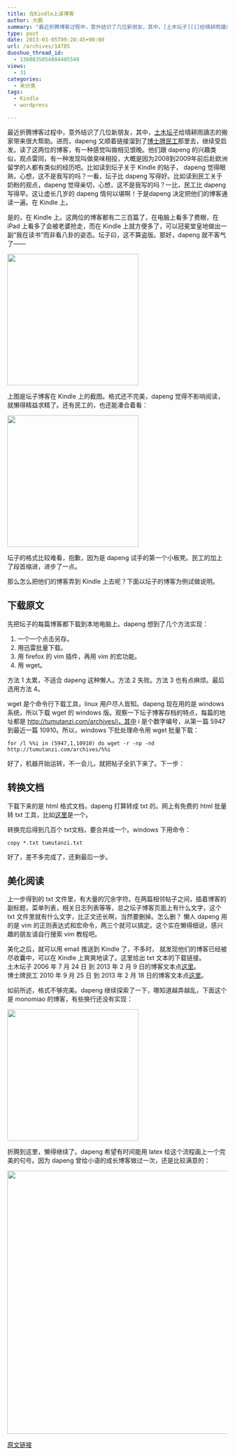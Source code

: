 ```yaml
---
title: 在Kindle上读博客
author: 大鹏
summary: "最近折腾博客过程中，意外结识了几位新朋友，其中，[土木坛子][1]给晴耕雨讀志的搬家带来很大帮助。进而，dapeng 又顺着链接溜到了[博士牌民工][2]那里去，继续受启发。读了这两位的博客，有一种感觉叫做相见恨晚。他们跟 dapeng 的兴趣类似，观点雷同，有一种发现叫做臭味相投，大概是因为2008到2009年前后赴欧洲留学的人都有类似的经历吧。比如读到坛子关于 Kindle 的帖子， dapeng 觉得眼熟，心想，这不是我写的吗？一看，坛子比 dapeng 写得好。比如读到民工关于奶粉的观点，dapeng 觉得亲切，心想，这不是我写的吗？一比，民工比 dapeng 写得早。这让虚长几岁的 dapeng 情何以堪啊！于是dapeng 决定把他们的博客通读一遍。在 Kindle 上。"
type: post
date: 2013-03-05T09:28:45+00:00
url: /archives/14785
duoshuo_thread_id:
  - 1360835854884405540
views:
  - 31
categories:
  - 未分类
tags:
  - Kindle
  - wordpress

---
```

最近折腾博客过程中，意外结识了几位新朋友，其中，[土木坛子][1]给晴耕雨讀志的搬家带来很大帮助。进而，dapeng 又顺着链接溜到了[博士牌民工][2]那里去，继续受启发。读了这两位的博客，有一种感觉叫做相见恨晚。他们跟 dapeng 的兴趣类似，观点雷同，有一种发现叫做臭味相投，大概是因为2008到2009年前后赴欧洲留学的人都有类似的经历吧。比如读到坛子关于 Kindle 的帖子， dapeng 觉得眼熟，心想，这不是我写的吗？一看，坛子比 dapeng 写得好。比如读到民工关于奶粉的观点，dapeng 觉得亲切，心想，这不是我写的吗？一比，民工比 dapeng 写得早。这让虚长几岁的 dapeng 情何以堪啊！于是dapeng 决定把他们的博客通读一遍。在 Kindle 上。

是的，在 Kindle 上。这两位的博客都有二三百篇了，在电脑上看多了费眼，在 iPad 上看多了会被老婆抢走，而在 Kindle 上就方便多了，可以冠冕堂皇地做出一副“我在读书”而非看八卦的姿态。坛子曰，这不算盗版。那好，dapeng 就不客气了——

<img src="https://qg5vba.blu.livefilestore.com/y1pJKBK3vdvpGDIsSIeliWvdgXJlTwNWUH_8_85fGipHRY9kyWP9Net4jTBB3yPDEZPu8L1mpVCAdapK_SQ4SMqpFIOFlOulNBp/2013-03-05_tumutanzi.gif" width="300" />

上图是坛子博客在 Kindle 上的截图。格式还不完美，dapeng 觉得不影响阅读，就懒得精益求精了。还有民工的，也还能凑合着看：

<img src="https://qg5vba.blu.livefilestore.com/y1piJtIy1GHwRSU9sfDI3WH_8sIwRBYdACIJIN35pIRcHetcm3mfbMX7CefbOu5vaD5L0Na4NkgqWwVHyDlhpgZT_7DOkOVVOsl/2013-03-05_yue366.gif" width="300" />

坛子的格式比较难看，抱歉，因为是 dapeng 试手的第一个小板凳。民工的加上了段首缩进，进步了一点。

那么怎么把他们的博客弄到 Kindle 上去呢？下面以坛子的博客为例试做说明。

## 下载原文

先把坛子的每篇博客都下载到本地电脑上。dapeng 想到了几个方法实现：

  1. 一个一个点击另存。
  2. 用迅雷批量下载。
  3. 用 firefox 的 vim 插件，再用 vim 的宏功能。
  4. 用 wget。

方法 1 太累，不适合 dapeng 这种懒人。方法 2 失败。方法 3 也有点麻烦。最后选用方法 4。

wget 是个命令行下载工具，linux 用户尽人皆知。dapeng 现在用的是 windows 系统，所以下载 wget 的 windows 版。观察一下坛子博客存档的特点，每篇的地址都是 http://tumutanzi.com/archives/i，其中 i 是个数字编号，从第一篇 5947 到最近一篇 10910。所以，windows 下批处理命令用 wget 批量下载：

`for /l %%i in (5947,1,10910) do wget -r -np -nd http://tumutanzi.com/archives/%%i`

好了，机器开始运转，不一会儿，就把帖子全扒下来了。下一步：

## 转换文档

下载下来的是 html 格式文档，dapeng 打算转成 txt 的。网上有免费的 html 批量转 txt 工具，比如[这里][3]是一个。

转换完后得到几百个 txt文档，要合并成一个。windows 下用命令：

`copy *.txt tumutanzi.txt`

好了，差不多完成了，还剩最后一步。

## 美化阅读

上一步得到的 txt 文件里，有大量的冗余字符。在两篇相邻帖子之间，插着博客的副标题，菜单列表，相关日志列表等等，总之坛子博客页面上有什么文字，这个 txt 文件里就有什么文字，比正文还长啊，当然要删掉。怎么删？ 懒人 dapeng 用的是 vim 的正则表达式和宏命令，两三个就可以搞定。这个实在懒得细说，感兴趣的朋友请自行搜索 vim 教程吧。

美化之后，就可以用 email 推送到 Kindle 了，不多时， 就发现他们的博客已经被尽收囊中，可以在 Kindle 上爽爽地读了。这里给出 txt 文本的下载链接。  
土木坛子 2006 年 7 月 24 日 到 2013 年 2 月 9 日的博客文本点[这里][4]。  
博士牌民工 2010 年 9 月 25 日 到 2013 年 2 月 18 日的博客文本点[这里][5]。

如前所述，格式不够完美。dapeng 继续探索了一下，哪知道越弄越乱，下面这个是 monomiao 的博客，有些换行还没有实现：

<img src="https://qg5vba.blu.livefilestore.com/y1p3TGt5zvs5TqXCjIfiE_WtlJyhT2cXjJ8hnXU2f3j8O3B-UZnD6FSnfcH4NqVWOPryyQfCobs2COGkFYQQ6kzhUrwBvbaAt4a/2013-03-05_monomiao.gif" width="300" />

折腾到这里，懒得继续了。dapeng 希望有时间能用 latex 给这个流程画上一个完美的句号。因为 dapeng 曾给小语的成长博客做过一次，还是比较满意的：

<img src="https://qg5vba.blu.livefilestore.com/y1pGBTe-j7ffzR8-aEoDfDh-_ZF9vRTPBy716XeuRrmbtqloda5i0quyDtM1PwyhtJkYBPdLmREMaHCUZwfZgkc4KyIf4lvoarL/2013-03-05_xky.jpg" width="600" />

 [1]: http://tumutanzi.com
 [2]: http://www.yue366.com/
 [3]: http://www.nirsoft.net/utils/htmlastext.html
 [4]: http://sdrv.ms/1092azU
 [5]: http://sdrv.ms/XPWB6l

[原文链接](http://dapengde.com/archives/14785)

